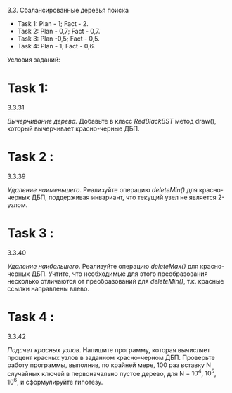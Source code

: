 3.3. Сбалансированные деревья поиска

 - Task 1: Plan - 1; Fact - 2.
 - Task 2: Plan - 0,7; Fact - 0,7.
 - Task 3: Plan -0,5; Fact - 0,5.
 - Task 4: Plan - 1; Fact - 0,6.

Условия заданий:

# Task 1:
3.3.31

_Вычерчивание дерева._ Добавьте в класс _RedBlackBST_ метод draw(), который вычерчивает красно-черные ДБП.


# Task 2 :
3.3.39

_Удаление наименьшего_. Реализуйте операцию _deleteMin()_ для красно-черных ДБП, поддерживая инвариант, что текущий узел не является 2-узлом. 

# Task 3 :
3.3.40

_Удаление наибольшего_. Реализуйте операцию _deleteMax()_ для красно-черных ДБП. Учтите, что необходимые для этого преобразования несколько отличаются от преобразований для _deleteMin()_, т.к. красные ссылки направлены влево.

# Task 4 :
3.3.42

_Подсчет красных узлов_. Напишите программу, которая вычисляет процент красных узлов в заданном красно-черном ДБП. Проверьте работу программы, выполнив, по крайней мере, 100 раз вставку N случайных ключей в первоначально пустое дерево, для N = $10^4$, $10^5$, $10^6$, и сформулируйте гипотезу.
